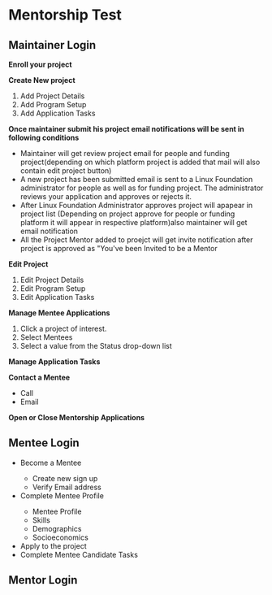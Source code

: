 <h1>Mentorship Test</h1>

<h2>Maintainer Login</h2>

**Enroll your project**</br>

**Create New project**</br>
<ol><li>Add Project Details</li>
<li>Add Program Setup</li>
<li>Add Application Tasks</li></ol>


**Once maintainer submit his project email notifications will be sent in following conditions**
<ul><li>
Maintainer will get review project email for people and funding project(depending on which platform project is added that mail will also contain edit project button)
</li><li>
A new project has been submitted email is sent to a Linux Foundation administrator for people as well as for funding project. The administrator reviews your application and approves or rejects it.
</li><li>
After Linux Foundation Administrator approves project will apapear in project list (Depending on project approve for people or funding platform it will appear in respective platform)also maintainer will get email notification
</li><li>
All the Project Mentor added to proejct will get invite notification after project is approved as "You've been Invited to be a Mentor
</li></ul>


**Edit Project**</br>
<ol><li>Edit Project Details</li>
<li>Edit Program Setup</li>
<li>Edit Application Tasks</li></ol>

**Manage Mentee Applications**
<ol><li>Click a project of interest.</li>
<li>Select Mentees</li>
<li>Select a value from the Status drop-down list</li></ol>

**Manage Application Tasks**

**Contact a Mentee**
<ul><li>Call</li>
<li>Email</li></ul>

**Open or Close Mentorship Applications**



<h2>Mentee Login</h2>

<ul><li>Become a Mentee</li>
<ul><li>Create new sign up</li>
<li>Verify Email address</li></ul>

<li>Complete Mentee Profile</li>
<ul><li>Mentee Profile</li>
<li>Skills</li>
<li>Demographics</li>
<li>Socioeconomics</li></ul>
 
<li>Apply to the project</li>
 
<li>Complete Mentee Candidate Tasks</li></ul>
  
  

<h2>Mentor Login</h2>



